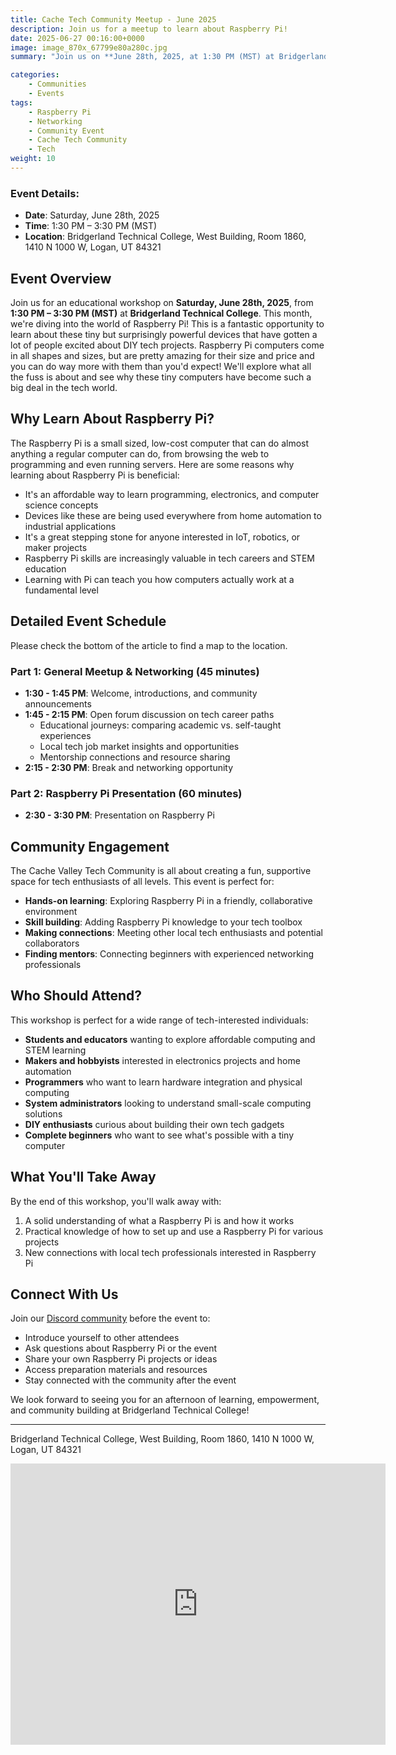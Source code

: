 ```yaml
---
title: Cache Tech Community Meetup - June 2025
description: Join us for a meetup to learn about Raspberry Pi!
date: 2025-06-27 00:16:00+0000
image: image_870x_67799e80a280c.jpg
summary: "Join us on **June 28th, 2025, at 1:30 PM (MST) at Bridgerland Technical College** for a tech meetup focused on **Raspberry Pi**. The event features an **open discussion on tech careers** and a **presentation on Raspberry Pi**. Open to all skill levels—bring your laptop, Raspberry Pi if you have one, and curiosity!"

categories:
    - Communities
    - Events
tags:
    - Raspberry Pi
    - Networking
    - Community Event
    - Cache Tech Community
    - Tech
weight: 10
---
```


### Event Details:
- **Date**: Saturday, June 28th, 2025
- **Time**: 1:30 PM – 3:30 PM (MST)
- **Location**: Bridgerland Technical College, West Building, Room 1860, 1410 N 1000 W, Logan, UT 84321

## Event Overview
Join us for an educational workshop on **Saturday, June 28th, 2025**, from **1:30 PM – 3:30 PM (MST)** at **Bridgerland Technical College**. This month, we're diving into the world of Raspberry Pi! This is a fantastic opportunity to learn about these tiny but surprisingly powerful devices that have gotten a lot of people excited about DIY tech projects. Raspberry Pi computers come in all shapes and sizes, but are pretty amazing for their size and price and you can do way more with them than you'd expect! We'll explore what all the fuss is about and see why these tiny computers have become such a big deal in the tech world.

## Why Learn About Raspberry Pi?
The Raspberry Pi is a small sized, low-cost computer that can do almost anything a regular computer can do, from browsing the web to programming and even running servers. Here are some reasons why learning about Raspberry Pi is beneficial:

- It's an affordable way to learn programming, electronics, and computer science concepts
- Devices like these are being used everywhere from home automation to industrial applications
- It's a great stepping stone for anyone interested in IoT, robotics, or maker projects
- Raspberry Pi skills are increasingly valuable in tech careers and STEM education
- Learning with Pi can teach you how computers actually work at a fundamental level

## Detailed Event Schedule

Please check the bottom of the article to find a map to the location.

### Part 1: General Meetup & Networking (45 minutes)
- **1:30 - 1:45 PM**: Welcome, introductions, and community announcements
- **1:45 - 2:15 PM**: Open forum discussion on tech career paths
  - Educational journeys: comparing academic vs. self-taught experiences
  - Local tech job market insights and opportunities
  - Mentorship connections and resource sharing
- **2:15 - 2:30 PM**: Break and networking opportunity

### Part 2: Raspberry Pi Presentation (60 minutes)
- **2:30 - 3:30 PM**: Presentation on Raspberry Pi

## Community Engagement
The Cache Valley Tech Community is all about creating a fun, supportive space for tech enthusiasts of all levels. This event is perfect for:

- **Hands-on learning**: Exploring Raspberry Pi in a friendly, collaborative environment
- **Skill building**: Adding Raspberry Pi knowledge to your tech toolbox
- **Making connections**: Meeting other local tech enthusiasts and potential collaborators
- **Finding mentors**: Connecting beginners with experienced networking professionals

## Who Should Attend?
This workshop is perfect for a wide range of tech-interested individuals:

- **Students and educators** wanting to explore affordable computing and STEM learning
- **Makers and hobbyists** interested in electronics projects and home automation
- **Programmers** who want to learn hardware integration and physical computing
- **System administrators** looking to understand small-scale computing solutions
- **DIY enthusiasts** curious about building their own tech gadgets
- **Complete beginners** who want to see what's possible with a tiny computer

## What You'll Take Away
By the end of this workshop, you'll walk away with:

1. A solid understanding of what a Raspberry Pi is and how it works
2. Practical knowledge of how to set up and use a Raspberry Pi for various projects
3. New connections with local tech professionals interested in Raspberry Pi

## Connect With Us
Join our [Discord community](https://discord.gg/YNkqmVGZbS) before the event to:
- Introduce yourself to other attendees
- Ask questions about Raspberry Pi or the event
- Share your own Raspberry Pi projects or ideas
- Access preparation materials and resources
- Stay connected with the community after the event

We look forward to seeing you for an afternoon of learning, empowerment, and community building at Bridgerland Technical College!

---

Bridgerland Technical College, West Building, Room 1860, 1410 N 1000 W, Logan, UT 84321

<iframe src="https://www.google.com/maps/embed?pb=!1m18!1m12!1m3!1d1052.2634352012012!2d-111.85486010495926!3d41.7582578833811!2m3!1f0!2f0!3f0!3m2!1i1024!2i768!4f13.1!3m3!1m2!1s0x87548761d149ad99%3A0x8097136802931f7!2s1410%20N%201000%20W%2C%20Logan%2C%20UT%2084321!5e0!3m2!1sen!2sus!4v1741883188917!5m2!1sen!2sus" width="600" height="450" style="border:0;" allowfullscreen="" loading="lazy" referrerpolicy="no-referrer-when-downgrade"></iframe>
